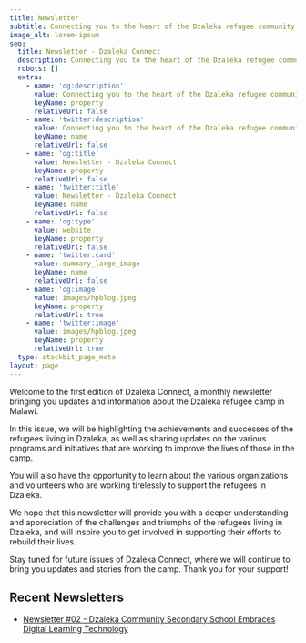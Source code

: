 ```yaml
---
title: Newsletter
subtitle: Connecting you to the heart of the Dzaleka refugee community
image_alt: lorem-ipsum
seo:
  title: Newsletter - Dzaleka Connect
  description: Connecting you to the heart of the Dzaleka refugee community
  robots: []
  extra:
    - name: 'og:description'
      value: Connecting you to the heart of the Dzaleka refugee community
      keyName: property
      relativeUrl: false
    - name: 'twitter:description'
      value: Connecting you to the heart of the Dzaleka refugee community
      keyName: name
      relativeUrl: false
    - name: 'og:title'
      value: Newsletter - Dzaleka Connect
      keyName: property
      relativeUrl: false
    - name: 'twitter:title'
      value: Newsletter - Dzaleka Connect
      keyName: name
      relativeUrl: false
    - name: 'og:type'
      value: website
      keyName: property
      relativeUrl: false
    - name: 'twitter:card'
      value: summary_large_image
      keyName: name
      relativeUrl: false
    - name: 'og:image'
      value: images/hpblog.jpeg
      keyName: property
      relativeUrl: true
    - name: 'twitter:image'
      value: images/hpblog.jpeg
      keyName: property
      relativeUrl: true
  type: stackbit_page_meta
layout: page
---
```

Welcome to the first edition of Dzaleka Connect, a monthly newsletter bringing you updates and information about the Dzaleka refugee camp in Malawi.

In this issue, we will be highlighting the achievements and successes of the refugees living in Dzaleka, as well as sharing updates on the various programs and initiatives that are working to improve the lives of those in the camp.

You will also have the opportunity to learn about the various organizations and volunteers who are working tirelessly to support the refugees in Dzaleka.

We hope that this newsletter will provide you with a deeper understanding and appreciation of the challenges and triumphs of the refugees living in Dzaleka, and will inspire you to get involved in supporting their efforts to rebuild their lives.

Stay tuned for future issues of Dzaleka Connect, where we will continue to bring you updates and stories from the camp. Thank you for your support!

## Recent Newsletters

- [Newsletter #02 - Dzaleka Community Secondary School Embraces Digital Learning Technology](https://dzalekaconnect.com/newsletter/dzaleka-community-secondary-school-embraces-digital-learning-technology/)
